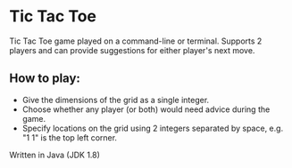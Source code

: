 # Tic Tac Toe

Tic Tac Toe game played on a command-line or terminal. Supports 2 players and can provide suggestions for either player's next move.

## How to play:
- Give the dimensions of the grid as a single integer.
- Choose whether any player (or both) would need advice during the game.
- Specify locations on the grid using 2 integers separated by space, e.g. "1 1" is the top left corner. 

Written in Java (JDK 1.8)